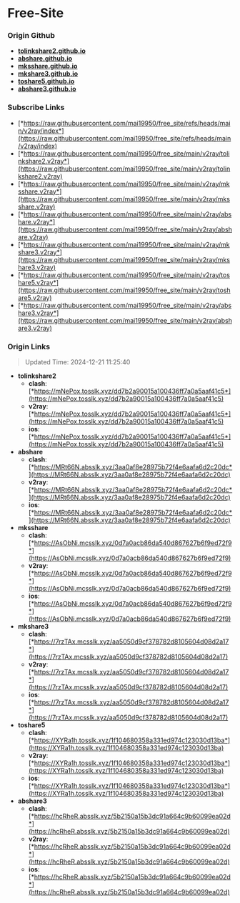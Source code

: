 # Free-Site

### Origin Github

- [**tolinkshare2.github.io**](https://github.com/tolinkshare2/tolinkshare2.github.io)
- [**abshare.github.io**](https://github.com/abshare/abshare.github.io)
- [**mksshare.github.io**](https://github.com/mksshare/mksshare.github.io)
- [**mkshare3.github.io**](https://github.com/mkshare3/mkshare3.github.io)
- [**toshare5.github.io**](https://github.com/toshare5/toshare5.github.io)
- [**abshare3.github.io**](https://github.com/abshare3/abshare3.github.io)

### Subscribe Links

- [*https://raw.githubusercontent.com/mai19950/free_site/refs/heads/main/v2ray/index*](https://raw.githubusercontent.com/mai19950/free_site/refs/heads/main/v2ray/index)
- [*https://raw.githubusercontent.com/mai19950/free_site/main/v2ray/tolinkshare2.v2ray*](https://raw.githubusercontent.com/mai19950/free_site/main/v2ray/tolinkshare2.v2ray)
- [*https://raw.githubusercontent.com/mai19950/free_site/main/v2ray/mksshare.v2ray*](https://raw.githubusercontent.com/mai19950/free_site/main/v2ray/mksshare.v2ray)
- [*https://raw.githubusercontent.com/mai19950/free_site/main/v2ray/abshare.v2ray*](https://raw.githubusercontent.com/mai19950/free_site/main/v2ray/abshare.v2ray)
- [*https://raw.githubusercontent.com/mai19950/free_site/main/v2ray/mkshare3.v2ray*](https://raw.githubusercontent.com/mai19950/free_site/main/v2ray/mkshare3.v2ray)
- [*https://raw.githubusercontent.com/mai19950/free_site/main/v2ray/toshare5.v2ray*](https://raw.githubusercontent.com/mai19950/free_site/main/v2ray/toshare5.v2ray)
- [*https://raw.githubusercontent.com/mai19950/free_site/main/v2ray/abshare3.v2ray*](https://raw.githubusercontent.com/mai19950/free_site/main/v2ray/abshare3.v2ray)

### Origin Links

> Updated Time: 2024-12-21 11:25:40

- **tolinkshare2**
  - **clash**: [*https://mNePox.tosslk.xyz/dd7b2a90015a100436ff7a0a5aaf41c5*](https://mNePox.tosslk.xyz/dd7b2a90015a100436ff7a0a5aaf41c5)
  - **v2ray**: [*https://mNePox.tosslk.xyz/dd7b2a90015a100436ff7a0a5aaf41c5*](https://mNePox.tosslk.xyz/dd7b2a90015a100436ff7a0a5aaf41c5)
  - **ios**: [*https://mNePox.tosslk.xyz/dd7b2a90015a100436ff7a0a5aaf41c5*](https://mNePox.tosslk.xyz/dd7b2a90015a100436ff7a0a5aaf41c5)
- **abshare**
  - **clash**: [*https://MRt66N.absslk.xyz/3aa0af8e28975b72f4e6aafa6d2c20dc*](https://MRt66N.absslk.xyz/3aa0af8e28975b72f4e6aafa6d2c20dc)
  - **v2ray**: [*https://MRt66N.absslk.xyz/3aa0af8e28975b72f4e6aafa6d2c20dc*](https://MRt66N.absslk.xyz/3aa0af8e28975b72f4e6aafa6d2c20dc)
  - **ios**: [*https://MRt66N.absslk.xyz/3aa0af8e28975b72f4e6aafa6d2c20dc*](https://MRt66N.absslk.xyz/3aa0af8e28975b72f4e6aafa6d2c20dc)
- **mksshare**
  - **clash**: [*https://AsObNi.mcsslk.xyz/0d7a0acb86da540d867627b6f9ed72f9*](https://AsObNi.mcsslk.xyz/0d7a0acb86da540d867627b6f9ed72f9)
  - **v2ray**: [*https://AsObNi.mcsslk.xyz/0d7a0acb86da540d867627b6f9ed72f9*](https://AsObNi.mcsslk.xyz/0d7a0acb86da540d867627b6f9ed72f9)
  - **ios**: [*https://AsObNi.mcsslk.xyz/0d7a0acb86da540d867627b6f9ed72f9*](https://AsObNi.mcsslk.xyz/0d7a0acb86da540d867627b6f9ed72f9)
- **mkshare3**
  - **clash**: [*https://7rzTAx.mcsslk.xyz/aa5050d9cf378782d8105604d08d2a17*](https://7rzTAx.mcsslk.xyz/aa5050d9cf378782d8105604d08d2a17)
  - **v2ray**: [*https://7rzTAx.mcsslk.xyz/aa5050d9cf378782d8105604d08d2a17*](https://7rzTAx.mcsslk.xyz/aa5050d9cf378782d8105604d08d2a17)
  - **ios**: [*https://7rzTAx.mcsslk.xyz/aa5050d9cf378782d8105604d08d2a17*](https://7rzTAx.mcsslk.xyz/aa5050d9cf378782d8105604d08d2a17)
- **toshare5**
  - **clash**: [*https://XYRa1h.tosslk.xyz/1f104680358a331ed974c123030d13ba*](https://XYRa1h.tosslk.xyz/1f104680358a331ed974c123030d13ba)
  - **v2ray**: [*https://XYRa1h.tosslk.xyz/1f104680358a331ed974c123030d13ba*](https://XYRa1h.tosslk.xyz/1f104680358a331ed974c123030d13ba)
  - **ios**: [*https://XYRa1h.tosslk.xyz/1f104680358a331ed974c123030d13ba*](https://XYRa1h.tosslk.xyz/1f104680358a331ed974c123030d13ba)
- **abshare3**
  - **clash**: [*https://hcRheR.absslk.xyz/5b2150a15b3dc91a664c9b60099ea02d*](https://hcRheR.absslk.xyz/5b2150a15b3dc91a664c9b60099ea02d)
  - **v2ray**: [*https://hcRheR.absslk.xyz/5b2150a15b3dc91a664c9b60099ea02d*](https://hcRheR.absslk.xyz/5b2150a15b3dc91a664c9b60099ea02d)
  - **ios**: [*https://hcRheR.absslk.xyz/5b2150a15b3dc91a664c9b60099ea02d*](https://hcRheR.absslk.xyz/5b2150a15b3dc91a664c9b60099ea02d)

